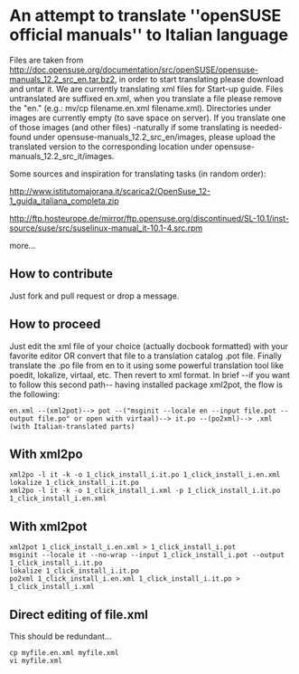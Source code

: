 An attempt to translate ''openSUSE official manuals'' to Italian language
=========================================================================

Files are taken from http://doc.opensuse.org/documentation/src/openSUSE/opensuse-manuals_12.2_src_en.tar.bz2, in order to start translating please download and untar it.
We are currently translating xml files for Start-up guide. Files untranslated are suffixed en.xml, when you translate a file please remove the "en." (e.g.: mv/cp filename.en.xml filename.xml).
Directories under images are currently empty (to save space on server). If you translate one of those images (and other files) -naturally if some translating is needed- found under opensuse-manuals_12.2_src_en/images, please upload the translated version to the corresponding location under opensuse-manuals_12.2_src_it/images.

Some sources and inspiration for translating tasks (in random order):

http://www.istitutomajorana.it/scarica2/OpenSuse_12-1_guida_italiana_completa.zip

http://ftp.hosteurope.de/mirror/ftp.opensuse.org/discontinued/SL-10.1/inst-source/suse/src/suselinux-manual_it-10.1-4.src.rpm

more...

How to contribute
-----------------

Just fork and pull request or drop a message.

How to proceed
--------------

Just edit the xml file of your choice (actually docbook formatted) with your favorite editor OR convert that file to a translation catalog .pot file. Finally translate the .po file from en to it using some powerful translation tool like poedit, lokalize, virtaal, etc. Then revert to xml format.
In brief --if you want to follow this second path-- having installed package xml2pot, the flow is the following:

````
en.xml --(xml2pot)--> pot --("msginit --locale en --input file.pot --output file.po" or open with virtaal)--> it.po --(po2xml)--> .xml (with Italian-translated parts)
````

With xml2po
-----------

````shell
xml2po -l it -k -o 1_click_install_i.it.po 1_click_install_i.en.xml
lokalize 1_click_install_i.it.po
xml2po -l it -k -o 1_click_install_i.xml -p 1_click_install_i.it.po 1_click_install_i.en.xml
````

With xml2pot
------------

````shell
xml2pot 1_click_install_i.en.xml > 1_click_install_i.pot
msginit --locale it --no-wrap --input 1_click_install_i.pot --output 1_click_install_i.it.po
lokalize 1_click_install_i.it.po
po2xml 1_click_install_i.en.xml 1_click_install_i.it.po > 1_click_install_i.xml
````

Direct editing of file.xml
--------------------------

This should be redundant...

````shell
cp myfile.en.xml myfile.xml
vi myfile.xml
````
